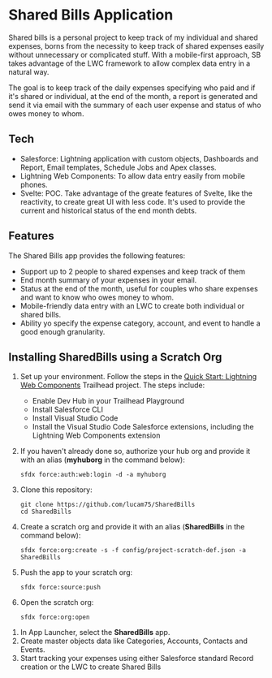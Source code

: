 # Shared Bills Application

Shared bills is a personal project to keep track of my individual and shared expenses, borns from the necessity to keep track of shared expenses easily without unnecessary or complicated stuff. With a mobile-first approach, SB takes advantage of the LWC framework to allow complex data entry in a natural way.

The goal is to keep track of the daily expenses specifying who paid and if it's shared or individual, at the end of the month, a report is generated and send it via email with the summary of each user expense and status of who owes money to whom.

## Tech

-   Salesforce: Lightning application with custom objects, Dashboards and Report, Email templates, Schedule Jobs and Apex classes.
-   Lightning Web Components: To allow data entry easily from mobile phones.
-   Svelte: POC. Take advantage of the greate features of Svelte, like the reactivity, to create great UI with less code. It's used to provide the current and historical status of the end month debts.

## Features

The Shared Bills app provides the following features:

-   Support up to 2 people to shared expenses and keep track of them
-   End month summary of your expenses in your email.
-   Status at the end of the month, useful for couples who share expenses and want to know who owes money to whom.
-   Mobile-friendly data entry with an LWC to create both individual or shared bills.
-   Ability yo specify the expense category, account, and event to handle a good enough granularity.

## Installing SharedBills using a Scratch Org

1. Set up your environment. Follow the steps in the [Quick Start: Lightning Web Components](https://trailhead.salesforce.com/content/learn/projects/quick-start-lightning-web-components/) Trailhead project. The steps include:

    - Enable Dev Hub in your Trailhead Playground
    - Install Salesforce CLI
    - Install Visual Studio Code
    - Install the Visual Studio Code Salesforce extensions, including the Lightning Web Components extension

1. If you haven't already done so, authorize your hub org and provide it with an alias (**myhuborg** in the command below):

    ```
    sfdx force:auth:web:login -d -a myhuborg
    ```

1. Clone this repository:

    ```
    git clone https://github.com/lucam75/SharedBills
    cd SharedBills
    ```

1. Create a scratch org and provide it with an alias (**SharedBills** in the command below):

    ```
    sfdx force:org:create -s -f config/project-scratch-def.json -a SharedBills
    ```

1. Push the app to your scratch org:

    ```
    sfdx force:source:push
    ```

1. Open the scratch org:

    ```
    sfdx force:org:open
    ```

1) In App Launcher, select the **SharedBills** app.
1) Create master objects data like Categories, Accounts, Contacts and Events.
1) Start tracking your expenses using either Salesforce standard Record creation or the LWC to create Shared Bills

